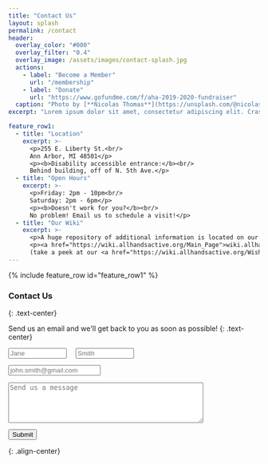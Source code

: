 ```yaml
---
title: "Contact Us"
layout: splash
permalink: /contact
header:
  overlay_color: "#000"
  overlay_filter: "0.4"
  overlay_image: /assets/images/contact-splash.jpg
  actions:
    - label: "Become a Member"
      url: "/membership"
    - label: "Donate"
      url: "https://www.gofundme.com/f/aha-2019-2020-fundraiser"
  caption: "Photo by [**Nicolas Thomas**](https://unsplash.com/@nicolasthomas?utm_source=unsplash&utm_medium=referral&utm_content=creditCopyText) on [**Unsplash**](https://unsplash.com)"
excerpt: "Lorem ipsum dolor sit amet, consectetur adipiscing elit. Cras malesuada scelerisque mauris sit amet aliquet. Mauris consectetur tincidunt quam quis laoreet."

feature_row1:
  - title: "Location"
    excerpt: >-
      <p>255 E. Liberty St.<br/>
      Ann Arbor, MI 48501</p>
      <p><b>Disability accessible entrance:</b><br/>
      Behind building, off of N. 5th Ave.</p>
  - title: "Open Hours"
    excerpt: >-
      <p>Friday: 2pm - 10pm<br/>
      Saturday: 2pm - 6pm</p>
      <p><b>Doesn't work for you?</b><br/>
      No problem! Email us to schedule a visit!</p>
  - title: "Our Wiki"
    excerpt: >-
      <p>A huge repository of additional information is located on our wiki!</p>
      <p><a href="https://wiki.allhandsactive.org/Main_Page">wiki.allhandsactive.org</a><br/>
      (take a peek at our <a href="https://wiki.allhandsactive.org/Wishlist">wishlist</a>)</p>
---
```


{% include feature_row id="feature_row1" %}

### Contact Us
{: .text-center}

Send us an email and we'll get back to you as soon as possible!
{: .text-center}

<form action="#" style="width: 50%">
  <input type="text" name="first_name" placeholder="Jane" aria-label="first name" style="width: 46.5%; float: left; margin-bottom: 1em" />
  <input type="text" name="last_name" placeholder="Smith" aria-label="last name" style="width: 46.5%; float: right; margin-bottom: 1em" />
  <input type="email" name="email" aria-label="email" style="margin-bottom: 1em" placeholder="john.smith@gmail.com" />
  <textarea cols="46" rows="5" name="comments" aria-label="comments" style="margin-bottom: 1em" placeholder="Send us a message"></textarea>
  <input class="btn btn--primary" type="submit" value="Submit" />
</form>
{: .align-center}